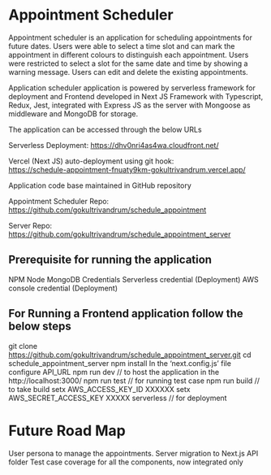 # Appointment Scheduler
Appointment scheduler is an application for scheduling appointments for future dates. Users were able to select a time slot and can mark the appointment in different colours to distinguish each appointment. Users were restricted to select a slot for the same date and time by showing a warning message. Users can edit and delete the existing appointments.

Application scheduler application is powered by serverless framework for deployment and Frontend developed in Next JS Framework with Typescript, Redux, Jest, integrated with Express JS as the server with Mongoose as middleware and MongoDB for storage.

The application can be accessed through the below URLs

Serverless Deployment: 
https://dhv0nri4as4wa.cloudfront.net/

Vercel (Next JS) auto-deployment using git hook:  
https://schedule-appointment-fnuaty9km-gokultrivandrum.vercel.app/

Application code base maintained in GitHub repository 

Appointment Scheduler Repo: https://github.com/gokultrivandrum/schedule_appointment

Server Repo: https://github.com/gokultrivandrum/schedule_appointment_server

## Prerequisite for running the application
NPM
Node
MongoDB Credentials
Serverless credential (Deployment)
AWS console credential (Deployment)

## For Running a Frontend application follow the below steps

git clone https://github.com/gokultrivandrum/schedule_appointment_server.git
cd schedule_appointment_server
npm install
In the ‘next.config.js’ file configure API_URL
npm run dev // to host the application in the http://localhost:3000/
npm run test // for running test case
npm run build // to take build
setx AWS_ACCESS_KEY_ID XXXXXX
setx AWS_SECRET_ACCESS_KEY XXXXX
serverless // for deployment
 
# Future Road Map

User persona to manage the appointments.
Server migration to Next.js API folder
Test case coverage for all the components, now integrated only